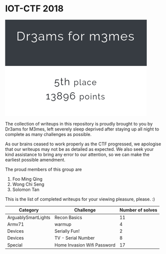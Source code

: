 # IOT-CTF 2018


![](img/iot_ctf2018_team_name.png)

The collection of writeups in this repository is proudly brought to you by Dr3ams for M3mes, left severely sleep deprived after staying up all night to complete as many challenges as possible.

As our brains ceased to work properly as the CTF progressed, we apologise that our writeups may not be as detailed as expected. We also seek your kind assistance to bring any error to our attention, so we can make the earliest possible amendment.

The proud members of this group are

1. Foo Ming Qing
2. Wong Chi Seng
3. Solomon Tan


This is the list of completed writeups for your viewing pleasure, please. :)

| Category | Challenge | Number of solves |
| --- | --- | --- |
| ArguablySmartLights | Recon Basics | 11 |
| Armv71 | warmup | 4 |
| Devices | Serially Fun! | 2 |
| Devices | TV - Serial Number | 8 |
| Special | Home Invasion Wifi Password | 17 |
